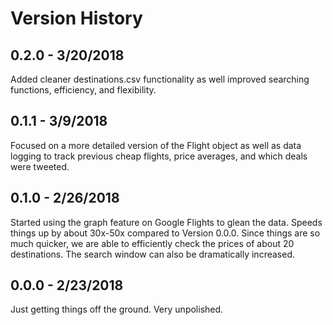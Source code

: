 # Version History
## 0.2.0 - 3/20/2018
Added cleaner destinations.csv functionality as well improved searching functions, efficiency, and flexibility. 
## 0.1.1 - 3/9/2018
Focused on a more detailed version of the Flight object as well as data logging to track previous cheap flights, price averages, and which deals were tweeted.
## 0.1.0 - 2/26/2018
Started using the graph feature on Google Flights to glean the data. Speeds things up by about 30x-50x compared to Version 0.0.0. Since things are so much quicker, we are able to efficiently check the prices of about 20 destinations. The search window can also be dramatically increased.
## 0.0.0 - 2/23/2018
Just getting things off the ground. Very unpolished.
